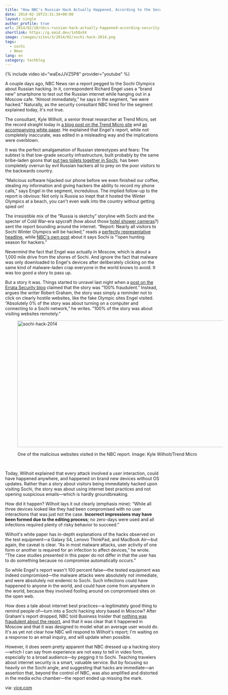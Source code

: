 ```yaml
---
title: "How NBC's Russian Hack Actually Happened, According to the Security Expert Who Set It Up"
date: 2014-02-10T23:31:34+00:00
layout: single
author_profile: true
url: 2014/02/10/nbcs-russian-hack-actually-happened-according-security-expert-set/
shortlink: https://g.omid.dev/1n5QxX4
image: /images/sites/3/2014/02/sochi-hack-2014.png
tags:
  - sochi
  - News
lang: en
category: techblog
---
```

{% include video id="waEeJJVZ5P8" provider="youtube" %}

A couple days ago, NBC News ran a report pegged to the Sochi Olympics about Russian hacking. In it, correspondent Richard Engel uses a &#8220;brand new&#8221; smartphone to test out the Russian internet while hanging out in a Moscow cafe. &#8220;Almost immediately,&#8221; he says in the segment, &#8220;we were hacked.&#8221; Naturally, as the security consultant NBC hired for the segment explained today, it's not true.

The consultant, Kyle Wilhoit, a senior threat researcher at Trend Micro, set the record straight today in <a href="http://blog.trendmicro.com/russia-experience-part-2/" target="_blank">a blog post on the Trend Micro site</a> and <a href="http://www.trendmicro.com/cloud-content/us/pdfs/security-intelligence/white-papers/wp-from-russia-with-love.pdf" target="_blank">an accompanying white paper</a>. He explained that Engel's report, while not completely inaccurate, was edited in a misleading way and the implications were overblown.

It was the perfect amalgamation of Russian stereotypes and fears: The subtext is that low-grade security infrastructure, built probably by the same bribe-laden goons that <a href="http://www.theguardian.com/sport/shortcuts/2014/feb/04/sochi-double-toilets-winter-olympics-2014" target="_blank">put two toilets together in Sochi</a>, has been completely overrun by evil Russian hackers all to prey on the poor visitors to the backwards country.

&#8220;Malicious software hijacked our phone before we even finished our coffee, stealing my information and giving hackers the ability to record my phone calls,&#8221; says Engel in the segment, incredulous. The implied follow-up to the report is obvious: Not only is Russia so inept that it hosted the Winter Olympics at a beach, you can't even walk into the country without getting spied on!

The irresistible mix of the &#8220;Russia is sketchy&#8221; storyline with Sochi and the specter of Cold War-era spycraft (how about those <a href="http://www.slate.com/blogs/the_slatest/2014/02/06/russia_olympic_shower_cams_hosts_dismiss_hotel_complaints_by_citing_video.html" target="_blank">hotel shower cameras</a>?) sent the report bounding around the internet. &#8220;Report: Nearly all visitors to Sochi Winter Olympics will be hacked,&#8221; reads a <a href="http://www.itproportal.com/2014/02/06/report-nearly-all-visitors-to-sochi-winter-olympics-will-be-hacked/" target="_blank">perfectly representative headline</a>, while <a href="http://www.nbcnews.com/storyline/sochi-olympics/richard-engel-sochi-open-hunting-season-hackers-n22346" target="_blank">NBC's own post</a> about it says Sochi is &#8220;&#8216;open hunting season for hackers.&#8221;

Nevermind the fact that Engel was actually in Moscow, which is about a 1,000 mile drive from the shores of Sochi. And ignore the fact that malware was only downloaded to Engel's devices after deliberately clicking on the same kind of malware-laden crap everyone in the world knows to avoid. It was too good a story to pass up.

But a story it was. Things started to unravel last night when a <a href="http://blog.erratasec.com/2014/02/that-nbc-story-100-fraudulent.html#.UvTxdkKwKlR" target="_blank">post on the Errata Security blog</a> claimed that the story was &#8220;100% fraudulent.&#8221; Instead, argues the writer Robert Graham, the story was simply a reminder not to click on clearly hostile websites, like the fake Olympic sites Engel visited. &#8220;Absolutely 0% of the story was about turning on a computer and connecting to a Sochi network,&#8221; he writes. &#8220;100% of the story was about visiting websites remotely.&#8221;<figure id="attachment_6712" aria-describedby="caption-attachment-6712" style="width: 668px" class="wp-caption alignnone">

[<img class="size-full wp-image-6712" alt="sochi-hack-2014" src="/images/2014/02/sochi-hack-2014.png" width="678" height="411" srcset="/images/sites/3/2014/02/sochi-hack-2014.png 678w, /images/sites/3/2014/02/sochi-hack-2014-300x181.png 300w" sizes="(max-width: 678px) 100vw, 678px" />](/images/2014/02/sochi-hack-2014.png)<figcaption id="caption-attachment-6712" class="wp-caption-text">One of the malicious websites visited in the NBC report. Image: Kyle Wilhoit/Trend Micro</figcaption></figure> 

&nbsp;

Today, Wilhoit explained that every attack involved a user interaction, could have happened anywhere, and happened on brand new devices without OS updates. Rather than a story about visitors being immediately hacked upon visiting Sochi, the story was about using internet best practices and not opening suspicious emails—which is hardly groundbreaking.

How did it happen? Wilhoit lays it out clearly (emphasis mine): &#8220;While all three devices looked like they had been compromised with no user interactions that was just not the case. **Incorrect impressions may have been formed due to the editing process**; no zero-days were used and all infections required plenty of risky behavior to succeed.&#8221;

Wilhoit's white paper has in-depth explanations of the hacks observed on the test equipment—a Galaxy S4, Lenovo ThinkPad, and MacBook Air—but again, the caveat is clear. &#8220;As in most malware attacks, user activity of one form or another is required for an infection to affect devices,&#8221; he wrote. &#8220;The case studies presented in this paper do not differ in that the user has to do something because no compromise automatically occurs.&#8221;

So while Engel's report wasn't 100 percent false—the tested equipment was indeed compromised—the malware attacks were absolutely not immediate, and were absolutely not endemic to Sochi. Such infections could have happened to anyone in the world, and could have come from anywhere in the world, because they involved fooling around on compromised sites on the open web.

How does a tale about internet best practices—a legitimately good thing to remind people of—turn into a Sochi hacking story based in Moscow? After Graham's report dropped, NBC told Business Insider that <a href="http://www.businessinsider.com/nbc-richard-engel-hacking-report-cyber-attack-sochi-olympics-2014-2" target="_blank">nothing was fraudulent about the report</a>, and that it was clear that it happened in Moscow and that it was designed to model what an average user would do. It's as yet not clear how NBC will respond to Wilhoit's report; I'm waiting on a response to an email inquiry, and will update when possible.

However, it does seem pretty apparent that NBC dressed up a hacking story—which I can say from experience are not easy to tell in video form, especially to a broad audience—by pegging it to Sochi. Teaching travelers about internet security is a smart, valuable service. But by focusing so heavily on the Sochi angle, and suggesting that hacks are immediate—an assertion that, beyond the control of NBC, was also amplified and distorted in the media echo chamber—the report ended up missing the mark.

via: <a href="http://motherboard.vice.com/blog/how-nbcs-russian-hack-actually-happened-according-to-the-security-expert-who-set-it-up" target="_blank">vice.com</a>